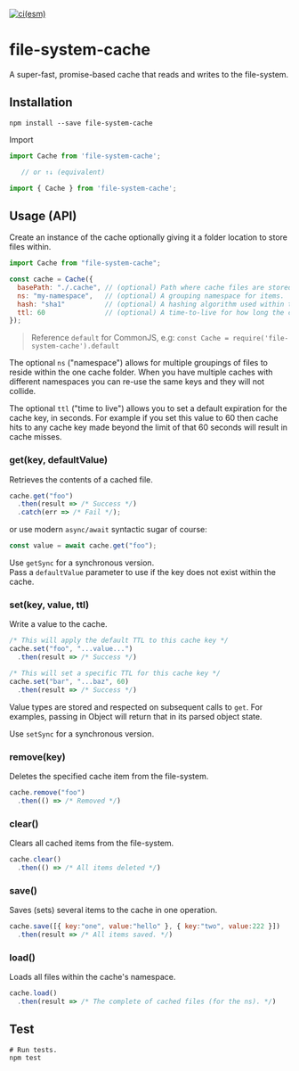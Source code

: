 [![ci(esm)](https://github.com/philcockfield/file-system-cache/actions/workflows/node.esm.yml/badge.svg)](https://github.com/philcockfield/file-system-cache/actions/workflows/node.esm.yml)

# file-system-cache

A super-fast, promise-based cache that reads and writes to the file-system.


## Installation

    npm install --save file-system-cache

Import

```ts
import Cache from 'file-system-cache';

   // or ↑↓ (equivalent)

import { Cache } from 'file-system-cache';
```

## Usage (API)

Create an instance of the cache optionally giving it a folder location to store files within.

```js
import Cache from "file-system-cache";

const cache = Cache({
  basePath: "./.cache", // (optional) Path where cache files are stored (default).
  ns: "my-namespace",   // (optional) A grouping namespace for items.
  hash: "sha1"          // (optional) A hashing algorithm used within the cache key.
  ttl: 60               // (optional) A time-to-live for how long the cached item is valid (secs).
});
```

> Reference `default` for CommonJS, e.g: `const Cache = require('file-system-cache').default
`

The optional `ns` ("namespace") allows for multiple groupings of files to reside within the one cache folder.  When you have multiple caches with different namespaces you can re-use the same keys and they will not collide.

The optional `ttl` ("time to live") allows you to set a default expiration for the cache key, in seconds. For example if you
set this value to 60 then cache hits to any cache key made beyond the limit of that 60 seconds will result in cache misses.

### get(key, defaultValue)
Retrieves the contents of a cached file.

```js
cache.get("foo")
  .then(result => /* Success */)
  .catch(err => /* Fail */);
```

or use modern `async/await` syntactic sugar of course:

```js
const value = await cache.get("foo");
```

Use `getSync` for a synchronous version.  
Pass a `defaultValue` parameter to use if the key does not exist within the cache.


### set(key, value, ttl)
Write a value to the cache.

```js
/* This will apply the default TTL to this cache key */
cache.set("foo", "...value...")
  .then(result => /* Success */)

/* This will set a specific TTL for this cache key */
cache.set("bar", "...baz", 60)
  .then(result => /* Success */)
```

Value types are stored and respected on subsequent calls to `get`.  For examples, passing in Object will return that in its parsed object state.

Use `setSync` for a synchronous version.

### remove(key)
Deletes the specified cache item from the file-system.
```js
cache.remove("foo")
  .then(() => /* Removed */)
```

### clear()
Clears all cached items from the file-system.
```js
cache.clear()
  .then(() => /* All items deleted */)
```


### save()
Saves (sets) several items to the cache in one operation.
```js
cache.save([{ key:"one", value:"hello" }, { key:"two", value:222 }])
  .then(result => /* All items saved. */)
```

### load()
Loads all files within the cache's namespace.
```js
cache.load()
  .then(result => /* The complete of cached files (for the ns). */)
```



## Test
    # Run tests.
    npm test

